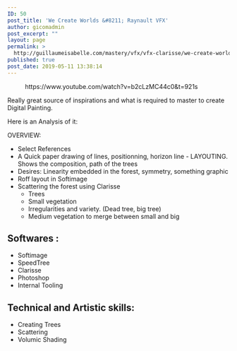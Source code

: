 ```yaml
---
ID: 50
post_title: 'We Create Worlds &#8211; Raynault VFX'
author: gicomadmin
post_excerpt: ""
layout: page
permalink: >
  http://guillaumeisabelle.com/mastery/vfx/vfx-clarisse/we-create-worlds-raynault-vfx/
published: true
post_date: 2019-05-11 13:38:14
---
```

<!-- wp:core-embed/youtube {"url":"https://www.youtube.com/watch?v=b2cLzMC44c0\u0026t=921s","type":"video","providerNameSlug":"youtube","className":"wp-embed-aspect-16-9 wp-has-aspect-ratio"} --><figure class="wp-block-embed-youtube wp-block-embed is-type-video is-provider-youtube wp-embed-aspect-16-9 wp-has-aspect-ratio">

<div class="wp-block-embed__wrapper">
  https://www.youtube.com/watch?v=b2cLzMC44c0&t=921s
</div></figure> 

<!-- /wp:core-embed/youtube -->

<!-- wp:paragraph -->

Really great source of inspirations and what is required to master to create Digital Painting.  
  


<!-- /wp:paragraph -->

<!-- wp:paragraph -->

Here is an Analysis of it:  
  
OVERVIEW:  


<!-- /wp:paragraph -->

<!-- wp:list -->

*   Select References
*   A Quick paper drawing of lines, positionning, horizon line - LAYOUTING. Shows the composition, path of the trees
*   Desires: Linearity embedded in the forest, symmetry, something graphic
*   Roff layout in Softimage
*   Scattering the forest using Clarisse
    *   Trees
    *   Small vegetation
    *   Irregularities and variety. (Dead tree, big tree)
    *   Medium vegetation to merge between small and big

<!-- /wp:list -->

<!-- wp:heading -->

## Softwares :

<!-- /wp:heading -->

<!-- wp:list -->

*   Softimage
*   SpeedTree
*   Clarisse
*   Photoshop
*   Internal Tooling

<!-- /wp:list -->

<!-- wp:heading -->

## **Technical and Artistic skills:**

<!-- /wp:heading -->

<!-- wp:list -->

*   Creating Trees
*   Scattering
*   Volumic Shading

<!-- /wp:list -->